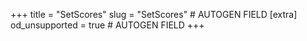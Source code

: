 +++
title = "SetScores"
slug = "SetScores" # AUTOGEN FIELD
[extra]
od_unsupported = true # AUTOGEN FIELD
+++
